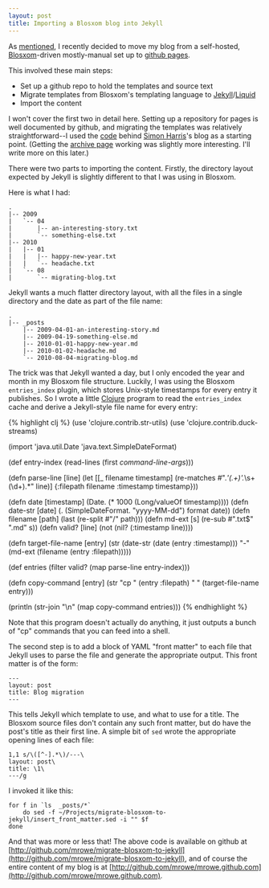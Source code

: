 ```yaml
---
layout: post
title: Importing a Blosxom blog into Jekyll
---
```


As [mentioned][], I recently decided to move my blog from a
self-hosted, [Blosxom][]-driven mostly-manual set up to [github pages][].

This involved these main steps:

 * Set up a github repo to hold the templates and source text
 * Migrate templates from Blosxom's templating language to
   [Jekyll][]/[Liquid][]
 * Import the content

I won't cover the first two in detail here. Setting up a repository
for pages is well documented by github, and migrating the templates
was relatively straightforward--I used the [code][] behind [Simon
Harris][]'s blog as a starting point. (Getting the [archive
page][] working was slightly more interesting. I'll write more on this
later.)

There were two parts to importing the content. Firstly, the directory
layout expected by Jekyll is slightly different to that I was using in
Blosxom.

Here is what I had:

    .
    |-- 2009
    |   `-- 04
    |       |-- an-interesting-story.txt
    |       `-- something-else.txt
    |-- 2010
    |   |-- 01
    |   |   |-- happy-new-year.txt
    |   |   `-- headache.txt
    |   `-- 08
    |       `-- migrating-blog.txt

Jekyll wants a much flatter directory layout, with all the files in a
single directory and the date as part of the file name:

    .
    |-- _posts
        |-- 2009-04-01-an-interesting-story.md
        |-- 2009-04-19-something-else.md
        |-- 2010-01-01-happy-new-year.md
        |-- 2010-01-02-headache.md
        `-- 2010-08-04-migrating-blog.md

The trick was that Jekyll wanted a day, but I only encoded the year
and month in my Blosxom file structure. Luckily, I was using the
Blosxom `entries_index` plugin, which stores Unix-style timestamps for
every entry it publishes. So I wrote a little [Clojure][] program to
read the `entries_index` cache and derive a Jekyll-style file name for
every entry:

{% highlight clj %}
(use 'clojure.contrib.str-utils)
(use 'clojure.contrib.duck-streams)

(import 'java.util.Date 'java.text.SimpleDateFormat)

(def entry-index
  (read-lines (first *command-line-args*)))

(defn parse-line [line]
  (let [[_ filename timestamp] (re-matches #".*'(.+)'.*\s+(\d+).*" line)]
    {:filepath filename :timestamp timestamp}))

(defn date [timestamp] (Date. (* 1000 (Long/valueOf timestamp))))
(defn date-str [date] (. (SimpleDateFormat. "yyyy-MM-dd") format date))
(defn filename [path] (last (re-split #"/" path)))
(defn md-ext [s] (re-sub #".txt$" ".md" s))
(defn valid? [line] (not (nil? (:timestamp line))))

(defn target-file-name [entry]
  (str (date-str (date (entry :timestamp))) "-" (md-ext (filename (entry :filepath)))))

(def entries (filter valid? (map parse-line entry-index)))

(defn copy-command [entry]
  (str "cp " (entry :filepath) " " (target-file-name entry)))

(println (str-join "\n" (map copy-command entries)))
{% endhighlight %}

Note that this program doesn't actually do anything, it just outputs a
bunch of "cp" commands that you can feed into a shell.

The second step is to add a block of YAML "front matter" to each file
that Jekyll uses to parse the file and generate the appropriate
output. This front matter is of the form:

    ---
    layout: post
    title: Blog migration
    ---

This tells Jekyll which template to use, and what to use for a title.
The Blosxom source files don't contain any such front matter, but do
have the post's title as their first line. A simple bit of `sed`
wrote the appropriate opening lines of each file:

    1,1 s/\([^-].*\)/---\
    layout: post\
    title: \1\
    ---/g

I invoked it like this:

    for f in `ls  _posts/*`
        do sed -f ~/Projects/migrate-blosxom-to-jekyll/insert_front_matter.sed -i "" $f
    done

And that was more or less that! The above code is available on github at
[http://github.com/mrowe/migrate-blosxom-to-jekyll](http://github.com/mrowe/migrate-blosxom-to-jekyll),
and of course the entire content of my blog is at
[http://github.com/mrowe/mrowe.github.com](http://github.com/mrowe/mrowe.github.com).

[mentioned]: /2010/08/blog-migration.html]
[Blosxom]: http://www.blosxom.com/
[github pages]: http://pages.github.com/
[Jekyll]: http://wiki.github.com/mojombo/jekyll/
[Liquid]: http://www.liquidmarkup.org/
[Clojure]: http://clojure.org/
[Simon Harris]: http://www.harukizaemon.com/
[code]: http://github.com/harukizaemon/www.harukizaemon.com
[archive page]: /archive.html
